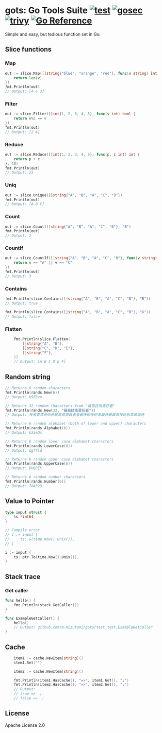 # gots: Go Tools Suite [![test](https://github.com/m-mizutani/gots/actions/workflows/test.yml/badge.svg)](https://github.com/m-mizutani/gots/actions/workflows/test.yml) [![gosec](https://github.com/m-mizutani/gots/actions/workflows/gosec.yml/badge.svg)](https://github.com/m-mizutani/gots/actions/workflows/gosec.yml) [![trivy](https://github.com/m-mizutani/gots/actions/workflows/trivy.yml/badge.svg)](https://github.com/m-mizutani/gots/actions/workflows/trivy.yml) [![Go Reference](https://pkg.go.dev/badge/github.com/m-mizutani/gots.svg)](https://pkg.go.dev/github.com/m-mizutani/gots)

Simple and easy, but tedious function set in Go.

## Slice functions

### Map

```go
out := slice.Map([]string{"blue", "orange", "red"}, func(v string) int {
    return len(v)
})
fmt.Println(out)
// Output: [4 6 3]
```

### Filter

```go
out := slice.Filter([]int{1, 2, 3, 4, 5}, func(v int) bool {
    return v%2 == 0
})
fmt.Println(out)
// Output: [2 4]
```

### Reduce

```go
out := slice.Reduce([]int{1, 2, 3, 4, 5}, func(p, c int) int {
    return p + c
}, 10)
fmt.Println(out)
// Output: 25
```

### Uniq

```go
out := slice.Unique([]string{"A", "B", "A", "C", "B"})
fmt.Println(out)
// Output: [A B C]
```

### Count

```go
out := slice.Count([]string{"A", "B", "A", "C", "B"}, "B")
fmt.Println(out)
// Output: 2
```

### CountIf

```go
out := slice.CountIf([]string{"A", "B", "A", "C", "B"}, func(v string) bool {
    return v == "A" || v == "C"
})
fmt.Println(out)
// Output: 3
```

### Contains

```go
fmt.Println(slice.Contains([]string{"A", "B", "A", "C", "B"}, "B"))
// Output: true

fmt.Println(slice.Contains([]string{"A", "B", "A", "C", "B"}, "X"))
// Output: false
```

### Flatten

```go
	fmt.Println(slice.Flatten(
		[]string{"A", "B"},
		[]string{"C", "D", "E"},
		[]string{"F"},
	))
	// Output: [A B C D E F]
```

## Random string

```go
// Returns 6 random characters
fmt.Println(rands.New(6))
// Output: H9ZBvu

// Returns 32 random characters from "最高技術責任者"
fmt.Println(rands.New(32, "最高技術責任者"))
// Output: 技者責責任術任最高責責最者者最任術任術者最任最最高技術術責最高任

// Returns 6 random alphabet (both of lower and upper) characters
fmt.Println(rands.Alphabet(6))
// Output: UJieDx

// Returns 6 random lower case alphabet characters
fmt.Println(rands.LowerCase(6))
// Output: dgffld

// Returns 6 random upper case alphabet characters
fmt.Println(rands.UpperCase(6))
// Output: DUQPEK

// Returns 6 random number characters
fmt.Println(rands.Number(6))
// Output: 784323
```

## Value to Pointer

```go
type input struct {
    ts *int64
}

// Compile error
// i := input {
//     ts: &(time.Now().Unix()),
// }

i := input {
    ts: ptr.To(time.Now().Unix()),
}
```

## Stack trace

### Get caller

```go
func hello() {
	fmt.Println(stack.GetCaller())
}

func ExampleGetCaller() {
	hello()
	// Output: github.com/m-mizutani/gots/test_test.ExampleGetCaller
}
```

## Cache

```go
	item1 := cache.NewItem[string]()
	item1.Set("")

	item2 := cache.NewItem[string]()

	fmt.Println(item1.HasCache(), "=>", item1.Get(), ";")
	fmt.Println(item2.HasCache(), "=>", item2.Get(), ";")
	// Output:
	// true =>  ;
	// false =>  ;
```

## License

Apache License 2.0